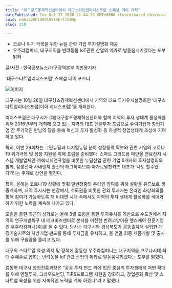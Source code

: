 ```yaml
---
title: "대구창조경제혁신센터에서 대구스타트업리더스포럼 스페셜 데이 개최"
datePublished: Tue Oct 27 2020 21:44:23 GMT+0000 (Coordinated Universal Time)
cuid: cm6zz20hl000l09l5hrll084p
slug: 218

---
```



- 코로나 위기 극복을 위한 뉴딜 관련 기업 투자설명회 제공
- 우주라컴퍼니, 대구지역을 반려동물 IoT관련 산업의 메카로 발돋움시키겠다는 포부 밝혀

글/사진 : 한국공보뉴스/대구광역본부 이만용기자

'대구스타트업리더스포럼' 스페셜 데이 포스터

![이미지](https://cdn.hashnode.com/res/hashnode/image/upload/v1739247498678/1c812888-57fe-4fad-aacd-a4b391d5b696.jpeg)

대구시는 10월 28일 대구창조경제혁신센터에서 지역의 대표 투자유치설명회인 ‘대구스타트업리더스포럼(이하 리더스포럼)’을 개최한다.

리더스포럼은 대구시가 (재)대구창조경제혁신센터와 함께 지역의 투자 생태계 활성화를 위해 2016년부터 개최해 오고 있는 지역의 대표 엔젤투자 포럼으로 주력기업과 창업기업 간 주기적인 만남의 장을 통해 혁신과 투자 활성화 등 자생적 창업생태계 조성에 기여하고 있다.

특히, 이번 29회차는 그린뉴딜과 디지털뉴딜 분야 성장동력 확보와 관련 기업의 코로나19 위기극복 및 성장 지원을 위해 포럼을 준비했다. 스마트 그리드용 메탄올 연료전지 시스템 개발업체인 ㈜에너지앤퓨얼을 비롯한 뉴딜산업 관련 기업 6개사의 투자설명회와 함께, 삼성전자 사내벤처 출신의 태그하이브㈜ 아가르왈판카즈 대표가 ‘나도 할수있다!’라는 주제로 강연을 펼친다.

특히, 올해는 코로나19 상황에 맞춰 일반청중의 온라인 참여를 위해 실황을 유튜브로 생중계하며, 지역 투자자는 현장에서, 수도권을 비롯한 관외 투자자는 온라인 화상회의를 통해 참여가 가능하도록 해 비대면 시대 속에서도 지역의 투자 생태계 활성화를 극대화하기 위한 노력을 계속해 나가고 있다.

포럼을 통한 최근의 성과로는 올해 3월 포럼을 통한 투자유치를 기반으로 수도권에서 지역의 연구개발특구 내 테크비즈센터로 본사를 이전한 반려고양이용 헬스케어 전문기업인 우주라컴퍼니(주)를 들 수 있다. 당사는 대구시와 경상북도가 공동출자해 설립한 대경기술지주의 지방기업 펀드를 통해 투자금을 유치하고, 올 연말 최종 제품개발 및 출시를 위해 구슬땀을 흘리고 있다.

대구의 스타트업 육성 의지 및 정책에 감동한 우주라컴퍼니는 대구지역을 코로나시대 최대 수혜주로 꼽히는 반려동물 IoT관련 산업의 메카로 발돋움시키겠다는 포부를 밝혔다.

김동혁 대구시 창업진흥과장은 “공공 투자 펀드 외에 민간 중심의 투자생태계 저변 확대를 위해 엔젤투자, 크라우드펀딩, TIPS프로그램 지원을 강화하고, 창업문화 확산 및 스타트업 육성을 위한 지속적인 노력을 계속 하겠다”라고 말했다.